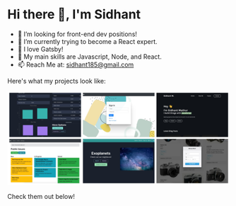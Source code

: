 # Hi there 👋, I'm Sidhant

- 🔭 I’m looking for front-end dev positions!
- 🌱 I’m currently trying to become a React expert.
- 💜 I love Gatsby!
- 💪 My main skills are Javascript, Node, and React.
- 📫 Reach Me at: sidhant185@gmail.com

Here's what my projects look like:

![collage of projects](projects-collage.jpg)

Check them out below!
